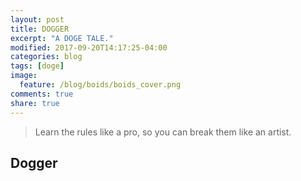 ```yaml
---
layout: post
title: DOGGER
excerpt: "A DOGE TALE."
modified: 2017-09-20T14:17:25-04:00
categories: blog
tags: [doge]
image:
  feature: /blog/boids/boids_cover.png
comments: true
share: true
---
```


> Learn the rules like a pro, so you can break them like an artist.

## Dogger


<div id="myCanvas"></div>
<script src="/js/lib/p5/p5.js"></script>
<script src="/js/lib/p5/addons/p5.dom.js"></script>
<script src="/js/lib/p5/addons/p5.sound.js"></script>
<script src="/js/lib/p5.play.js"></script>
<script src="/js/p5Sketches/doge/sketch.js" type="text/javascript"></script>



